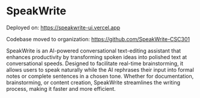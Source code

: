 # SpeakWrite
Deployed on: https://speakwrite-ui.vercel.app

Codebase moved to organization: https://github.com/SpeakWrite-CSC301


SpeakWrite is an AI-powered conversational text-editing assistant that enhances productivity by transforming spoken ideas into polished text at conversational speeds. Designed to facilitate real-time brainstorming, it allows users to speak naturally while the AI rephrases their input into formal notes or complete sentences in a chosen tone. Whether for documentation, brainstorming, or content creation, SpeakWrite streamlines the writing process, making it faster and more efficient.

